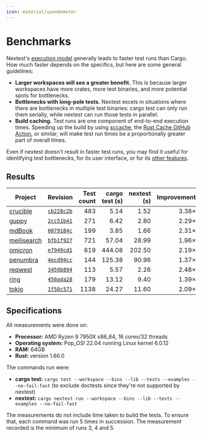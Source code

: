 ```yaml
---
icon: material/speedometer
---
```


# Benchmarks

Nextest's [execution model](../design/how-it-works.md) generally leads to faster test runs than Cargo. How much faster depends on the specifics, but here are some general guidelines:

- **Larger workspaces will see a greater benefit.** This is because larger workspaces have more crates, more test binaries, and more potential spots for bottlenecks.
- **Bottlenecks with long-pole tests.** Nextest excels in situations where there are bottlenecks in multiple test binaries: cargo test can only run them serially, while nextest can run those tests in parallel.
- **Build caching.** Test runs are one component of end-to-end execution times. Speeding up the build by using [sccache](https://github.com/mozilla/sccache), the [Rust Cache GitHub Action](https://github.com/marketplace/actions/rust-cache), or similar, will make test run times be a proportionally greater part of overall times.

Even if nextest doesn't result in faster test runs, you may find it useful for identifying test bottlenecks, for its user interface, or for its [other features](../../index.md#features).

## Results

| Project       | Revision                      | Test count | cargo test (s) | nextest (s) | Improvement |
|---------------|-------------------------------|-----------:|---------------:|------------:|------------:|
| [crucible]    | [`cb228c2b`][crucible-rev]    |        483 |           5.14 |        1.52 |       3.38× |
| [guppy]       | [`2cc51b41`][guppy-rev]       |        271 |           6.42 |        2.80 |       2.29× |
| [mdBook]      | [`0079184c`][mdbook-rev]      |        199 |           3.85 |        1.66 |       2.31× |
| [meilisearch] | [`bfb1f927`][meilisearch-rev] |        721 |          57.04 |       28.99 |       1.96× |
| [omicron]     | [`e7949cd1`][omicron-rev]     |        619 |         444.08 |      202.50 |       2.19× |
| [penumbra]    | [`4ecd94cc`][penumbra-rev]    |        144 |         125.38 |       90.96 |       1.37× |
| [reqwest]     | [`3459b894`][reqwest-rev]     |        113 |           5.57 |        2.26 |       2.48× |
| [ring]        | [`450ada28`][ring-rev]        |        179 |          13.12 |        9.40 |       1.39× |
| [tokio]       | [`1f50c571`][tokio-rev]       |       1138 |          24.27 |       11.60 |       2.09× |

[crucible]: https://github.com/oxidecomputer/crucible
[crucible-rev]: https://github.com/oxidecomputer/crucible/commit/cb228c2b0c29ac2acdea730b149cc70d41effcbf
[guppy]: https://github.com/guppy-rs/guppy
[guppy-rev]: https://github.com/guppy-rs/guppy/commit/2cc51b411fe7fec9df6d5f459d5ebb51ba357b9a
[mdbook]: https://github.com/rust-lang/mdBook
[mdbook-rev]: https://github.com/rust-lang/mdBook/commit/0079184c16de0916b82e5b3785963f3ef3f505ff
[meilisearch]: https://github.com/meilisearch/meilisearch
[meilisearch-rev]: https://github.com/meilisearch/meilisearch/commit/bfb1f9279bc5648bc9b90109f92e91cb259c288a
[omicron]: https://github.com/oxidecomputer/omicron
[omicron-rev]: https://github.com/oxidecomputer/omicron/commit/e7949cd15e775d326ada59c23c933c1714784a31
[penumbra]: https://github.com/penumbra-zone/penumbra
[penumbra-rev]: https://github.com/penumbra-zone/penumbra/commit/4ecd94cce2d41427cc8d89693d745448e5253265
[reqwest]: https://github.com/seanmonstar/reqwest
[reqwest-rev]: https://github.com/seanmonstar/reqwest/commit/3459b89488e293eaed9f3c413155e2dff3018093
[ring]: https://github.com/briansmith/ring
[ring-rev]: https://github.com/briansmith/ring/commit/450ada288f1805795140097ec96396b890bcf722
[tokio]: https://github.com/tokio-rs/tokio
[tokio-rev]: https://github.com/tokio-rs/tokio/commit/e7a0da60cd997f10b33f32c4763c8ecef01144f8

## Specifications

All measurements were done on:

- **Processor:** AMD Ryzen 9 7950X x86_64, 16 cores/32 threads
- **Operating system:** Pop_OS! 22.04 running Linux kernel 6.0.12
- **RAM:** 64GB
- **Rust:** version 1.66.0

The commands run were:

- **cargo test:** `cargo test --workspace --bins --lib --tests --examples --no-fail-fast` (to exclude doctests since they're not supported by nextest)
- **nextest:** `cargo nextest run --workspace --bins --lib --tests --examples --no-fail-fast`

The measurements do not include time taken to build the tests. To ensure that, each command was run 5 times in succession. The measurement recorded is the minimum of runs 3, 4 and 5.
